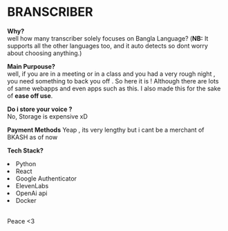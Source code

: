  <h1> BRANSCRIBER </h1>

**Why?** <br>
well how many transcriber solely focuses on Bangla Language?
(**NB:** It supports all the other languages too, and it auto detects so dont worry about choosing anything.)
 
**Main Purpouse?** <br>
well, if you are in a meeting or in a class and you had a very rough night , you need something to back you off . So here it is !
Although there are lots of same webapps and even apps such as this. I also made this for the sake of **ease off use**.

**Do i store your voice ?** <br>
No, Storage is expensive xD 

**Payment Methods**
Yeap , its very lengthy but i cant be a merchant of BKASH as of now 


**Tech Stack?**
<li>Python</li>
<li>React</li>
<li>Google Authenticator</li>
<li>ElevenLabs</li>
<li>OpenAi api</li>
<li>Docker</li>

<br>

Peace <3 
